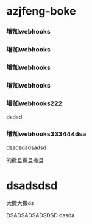 # azjfeng-boke

### 增加webhooks


### 增加webhooks

### 增加webhooks


### 增加webhooks

### 增加webhooks222

dsdad
### 增加webhooks333444dsa

dsadsdadsadsd



的撒旦撒旦撒旦

# dsadsdsd

大撒大撒ds

DSADSADSADSDSD
dasda